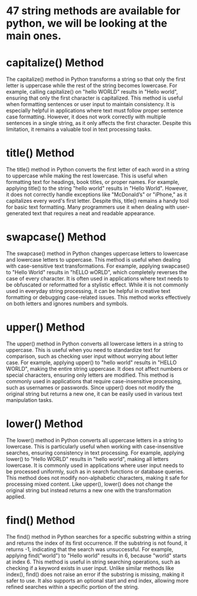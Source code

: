 # 47 string methods are available for python, we will be looking at the main ones.


# capitalize() Method
The capitalize() method in Python transforms a string so that only the first letter is uppercase while the rest of the string becomes lowercase. For example, calling capitalize() on "hello WORLD" results in "Hello world", ensuring that only the first character is capitalized. This method is useful when formatting sentences or user input to maintain consistency. It is especially helpful in applications where text must follow proper sentence case formatting. However, it does not work correctly with multiple sentences in a single string, as it only affects the first character. Despite this limitation, it remains a valuable tool in text processing tasks.

# title() Method
The title() method in Python converts the first letter of each word in a string to uppercase while making the rest lowercase. This is useful when formatting text for headings, book titles, or proper names. For example, applying title() to the string "hello world" results in "Hello World". However, it does not correctly handle exceptions like "McDonald’s" or "iPhone," as it capitalizes every word's first letter. Despite this, title() remains a handy tool for basic text formatting. Many programmers use it when dealing with user-generated text that requires a neat and readable appearance.

# swapcase() Method
The swapcase() method in Python changes uppercase letters to lowercase and lowercase letters to uppercase. This method is useful when dealing with case-sensitive text transformations. For example, applying swapcase() to "Hello World" results in "hELLO wORLD", which completely reverses the case of every character. It is often used in applications where text needs to be obfuscated or reformatted for a stylistic effect. While it is not commonly used in everyday string processing, it can be helpful in creative text formatting or debugging case-related issues. This method works effectively on both letters and ignores numbers and symbols.

# upper() Method
The upper() method in Python converts all lowercase letters in a string to uppercase. This is useful when you need to standardize text for comparison, such as checking user input without worrying about letter case. For example, applying upper() to "hello world" results in "HELLO WORLD", making the entire string uppercase. It does not affect numbers or special characters, ensuring only letters are modified. This method is commonly used in applications that require case-insensitive processing, such as usernames or passwords. Since upper() does not modify the original string but returns a new one, it can be easily used in various text manipulation tasks.

# lower() Method
The lower() method in Python converts all uppercase letters in a string to lowercase. This is particularly useful when working with case-insensitive searches, ensuring consistency in text processing. For example, applying lower() to "Hello WORLD" results in "hello world", making all letters lowercase. It is commonly used in applications where user input needs to be processed uniformly, such as in search functions or database queries. This method does not modify non-alphabetic characters, making it safe for processing mixed content. Like upper(), lower() does not change the original string but instead returns a new one with the transformation applied.

# find() Method
The find() method in Python searches for a specific substring within a string and returns the index of its first occurrence. If the substring is not found, it returns -1, indicating that the search was unsuccessful. For example, applying find("world") to "Hello world" results in 6, because "world" starts at index 6. This method is useful in string searching operations, such as checking if a keyword exists in user input. Unlike similar methods like index(), find() does not raise an error if the substring is missing, making it safer to use. It also supports an optional start and end index, allowing more refined searches within a specific portion of the string.